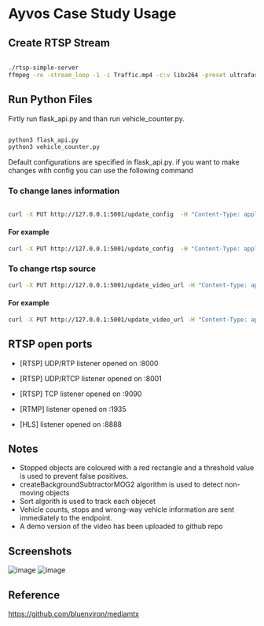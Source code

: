 # Ayvos Case Study Usage

## Create RTSP Stream

```bash

./rtsp-simple-server
ffmpeg -re -stream_loop -1 -i Traffic.mp4 -c:v libx264 -preset ultrafast -tune zerolatency -g 30 -keyint_min 30 -f rtsp -rtsp_transport tcp rtsp://localhost:9090/mystream
```

## Run Python Files


Firtly run flask_api.py and than run vehicle_counter.py.
```bash

python3 flask_api.py
python3 vehicle_counter.py
```


Default configurations are specified in flask_api.py. if you want to make changes with config you can use the following command

### To change lanes information
```bash

curl -X PUT http://127.0.0.1:5001/update_config  -H "Content-Type: application/json"  -d '{"lane_index": {selected_lane}, "key": "{selected_line}", "value": [{x_value}, {y_value}]}'

```
#### For example

```bash
curl -X PUT http://127.0.0.1:5001/update_config  -H "Content-Type: application/json"  -d '{"lane_index": 5, "key": "line_1_start", "value": [830, 446]}'
```

### To change rtsp source
```bash
curl -X PUT http://127.0.0.1:5001/update_video_url -H "Content-Type: application/json" -d '{"new_url":"{new_rtsp stream or video path}"}'
```
#### For example

```bash
curl -X PUT http://127.0.0.1:5001/update_video_url -H "Content-Type: application/json" -d '{"new_url":"rtsp://localhost:9090/mystream"}'
```

## RTSP open ports
- [RTSP] UDP/RTP listener opened on :8000

- [RTSP] UDP/RTCP listener opened on :8001

- [RTSP] TCP listener opened on :9090

- [RTMP] listener opened on :1935

- [HLS] listener opened on :8888

## Notes 
- Stopped objects are coloured with a red rectangle and a threshold value is used to prevent false positives.
- createBackgroundSubtractorMOG2 algorithm is used to detect non-moving objects
- Sort algorith is used to track each objecet 
- Vehicle counts, stops and wrong-way vehicle information are sent immediately to the endpoint.
- A demo version of the video has been uploaded to github repo

## Screenshots
![image](https://github.com/user-attachments/assets/185924a7-2023-4757-87cf-c8966fc16e18)
![image](https://github.com/user-attachments/assets/fbe3a8ab-cfbe-4baa-9e2c-dc4667f03be1)

## Reference 

https://github.com/bluenviron/mediamtx
